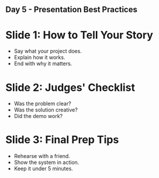 
## Day 5 - Presentation Best Practices
# Slide 1: How to Tell Your Story
- Say what your project does.
- Explain how it works.
- End with why it matters.

# Slide 2: Judges' Checklist
- Was the problem clear?
- Was the solution creative?
- Did the demo work?

# Slide 3: Final Prep Tips
- Rehearse with a friend.
- Show the system in action.
- Keep it under 5 minutes.
